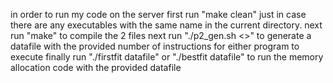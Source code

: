 in order to run my code on the server first run "make clean" just in case there are any executables with the same name in the current directory.
next run "make" to compile the 2 files
next run "./p2_gen.sh <<num instructions>>" to generate a datafile with the provided number of instructions for either program to execute
finally run "./firstfit datafile" or "./bestfit datafile" to run the memory allocation code with the provided datafile
